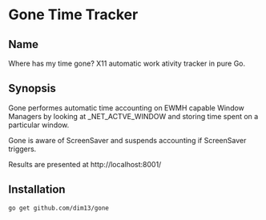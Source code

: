Gone Time Tracker
=================

Name
----

Where has my time gone? X11 automatic work ativity tracker in pure Go.

Synopsis
--------

Gone performes automatic time accounting on EWMH capable Window Managers by
looking at _NET_ACTVE_WINDOW and storing time spent on a particular window.

Gone is aware of ScreenSaver and suspends accounting if ScreenSaver triggers.

Results are presented at http://localhost:8001/

Installation
------------

    go get github.com/dim13/gone
